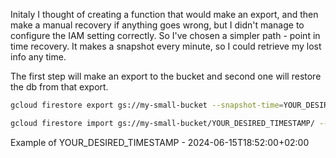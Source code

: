 Initaly I thought of creating a function that would make an 
export, and then make a manual recovery if anything goes wrong, 
but I didn't manage to configure the IAM setting correctly.
So I've chosen a simpler path - point in time recovery. It makes
a snapshot every minute, so I could retrieve my lost info any time.

The first step will make an export to the bucket and second one
will restore the db from that export.
```bash
gcloud firestore export gs://my-small-bucket --snapshot-time=YOUR_DESIRED_TIMESTAMP --collection-ids="my-collection"

gcloud firestore import gs://my-small-bucket/YOUR_DESIRED_TIMESTAMP/ --database="(default)"
```
Example of YOUR_DESIRED_TIMESTAMP - 2024-06-15T18:52:00+02:00